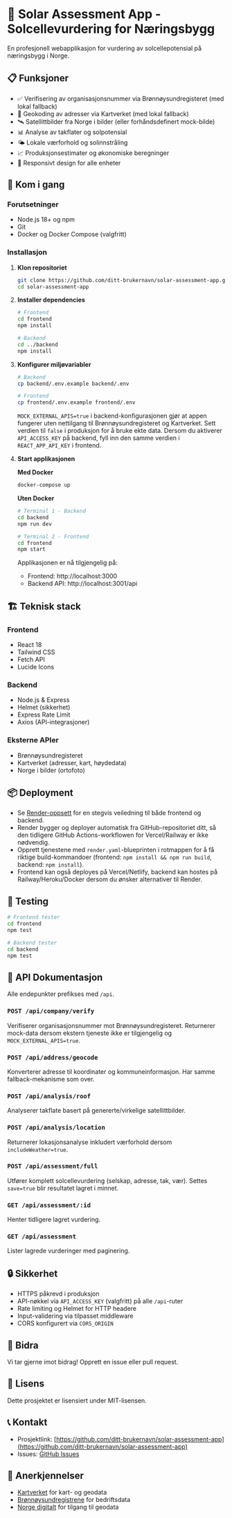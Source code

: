 # 🌟 Solar Assessment App - Solcellevurdering for Næringsbygg

En profesjonell webapplikasjon for vurdering av solcellepotensial på næringsbygg i Norge.

## 📋 Funksjoner

- ✅ Verifisering av organisasjonsnummer via Brønnøysundregisteret (med lokal fallback)
- 📍 Geokoding av adresser via Kartverket (med lokal fallback)
- 🛰️ Satellittbilder fra Norge i bilder (eller forhåndsdefinert mock-bilde)
- 📊 Analyse av takflater og solpotensial
- 🌤️ Lokale værforhold og solinnstråling
- 📈 Produksjonsestimater og økonomiske beregninger
- 📱 Responsivt design for alle enheter

## 🚀 Kom i gang

### Forutsetninger

- Node.js 18+ og npm
- Git
- Docker og Docker Compose (valgfritt)

### Installasjon

1. **Klon repositoriet**
   ```bash
   git clone https://github.com/ditt-brukernavn/solar-assessment-app.git
   cd solar-assessment-app
   ```

2. **Installer dependencies**
   ```bash
   # Frontend
   cd frontend
   npm install

   # Backend
   cd ../backend
   npm install
   ```

3. **Konfigurer miljøvariabler**
   ```bash
   # Backend
   cp backend/.env.example backend/.env

   # Frontend
   cp frontend/.env.example frontend/.env
   ```

   `MOCK_EXTERNAL_APIS=true` i backend-konfigurasjonen gjør at appen fungerer uten nettilgang til Brønnøysundregisteret og Kartverket. Sett verdien til `false` i produksjon for å bruke ekte data. Dersom du aktiverer `API_ACCESS_KEY` på backend, fyll inn den samme verdien i `REACT_APP_API_KEY` i frontend.

4. **Start applikasjonen**

   **Med Docker**
   ```bash
   docker-compose up
   ```

   **Uten Docker**
   ```bash
   # Terminal 1 - Backend
   cd backend
   npm run dev

   # Terminal 2 - Frontend
   cd frontend
   npm start
   ```

   Applikasjonen er nå tilgjengelig på:
   - Frontend: http://localhost:3000
   - Backend API: http://localhost:3001/api

## 🏗️ Teknisk stack

### Frontend
- React 18
- Tailwind CSS
- Fetch API
- Lucide Icons

### Backend
- Node.js & Express
- Helmet (sikkerhet)
- Express Rate Limit
- Axios (API-integrasjoner)

### Eksterne APIer
- Brønnøysundregisteret
- Kartverket (adresser, kart, høydedata)
- Norge i bilder (ortofoto)

## 📦 Deployment

- Se [Render-oppsett](docs/render-deployment.md) for en stegvis veiledning til både frontend og backend.
- Render bygger og deployer automatisk fra GitHub-repositoriet ditt, så den tidligere GitHub Actions-workflowen for Vercel/Railway er ikke nødvendig.
- Opprett tjenestene med `render.yaml`-blueprinten i rotmappen for å få riktige build-kommandoer (frontend: `npm install && npm run build`, backend: `npm install`).
- Frontend kan også deployes på Vercel/Netlify, backend kan hostes på Railway/Heroku/Docker dersom du ønsker alternativer til Render.

## 🧪 Testing

```bash
# Frontend tester
cd frontend
npm test

# Backend tester
cd backend
npm test
```

## 📝 API Dokumentasjon

Alle endepunkter prefikses med `/api`.

### `POST /api/company/verify`
Verifiserer organisasjonsnummer mot Brønnøysundregisteret. Returnerer mock-data dersom ekstern tjeneste ikke er tilgjengelig og `MOCK_EXTERNAL_APIS=true`.

### `POST /api/address/geocode`
Konverterer adresse til koordinater og kommuneinformasjon. Har samme fallback-mekanisme som over.

### `POST /api/analysis/roof`
Analyserer takflate basert på genererte/virkelige satellittbilder.

### `POST /api/analysis/location`
Returnerer lokasjonsanalyse inkludert værforhold dersom `includeWeather=true`.

### `POST /api/assessment/full`
Utfører komplett solcellevurdering (selskap, adresse, tak, vær). Settes `save=true` blir resultatet lagret i minnet.

### `GET /api/assessment/:id`
Henter tidligere lagret vurdering.

### `GET /api/assessment`
Lister lagrede vurderinger med paginering.

## 🔒 Sikkerhet

- HTTPS påkrevd i produksjon
- API-nøkkel via `API_ACCESS_KEY` (valgfritt) på alle `/api`-ruter
- Rate limiting og Helmet for HTTP headere
- Input-validering via tilpasset middleware
- CORS konfigurert via `CORS_ORIGIN`

## 🤝 Bidra

Vi tar gjerne imot bidrag! Opprett en issue eller pull request.

## 📄 Lisens

Dette prosjektet er lisensiert under MIT-lisensen.

## 📞 Kontakt

- Prosjektlink: [https://github.com/ditt-brukernavn/solar-assessment-app](https://github.com/ditt-brukernavn/solar-assessment-app)
- Issues: [GitHub Issues](https://github.com/ditt-brukernavn/solar-assessment-app/issues)

## 🙏 Anerkjennelser

- [Kartverket](https://www.kartverket.no) for kart- og geodata
- [Brønnøysundregistrene](https://www.brreg.no) for bedriftsdata
- [Norge digitalt](https://www.geonorge.no) for tilgang til geodata
